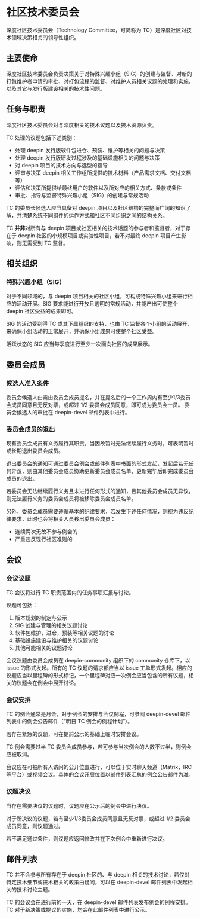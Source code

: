 # 社区技术委员会

深度社区技术委员会（Technology Committee，可简称为 TC）是深度社区对技术领域决策相关的领导性组织。

## 主要使命

深度社区技术委员会负责决策关于对特殊兴趣小组（SIG）的创建与监督、对新的打包维护者申请的审批、对打包流程的监督、对维护人员相关议题的处理和实施，以及其它与发行版建设相关的技术性问题。

## 任务与职责

深度社区技术委员会对与深度相关的技术议题以及技术资源负责。

TC 处理的议题包括下述类别：

- 处理 deepin 发行版软件包进仓、预装、维护等相关的问题与决策
- 处理 deepin 发行版研发过程涉及的基础设施相关的问题与决策
- 对 deepin 项目的技术方向与选型的指导
- 评审与决策 deepin 相关工作组所提供的技术材料（产品需求文档、交付文档等）
- 评估和决策所提供给最终用户的软件以及所对应的相关方式、条款或条件
- 审批、指导与监督特殊兴趣小组（SIG）的创建与常规活动

TC 的委员长候选人应当具备对 deepin 项目以及社区结构的完整而广阔的知识了解，并清楚系统不同组件的运作方式和社区不同组织之间的结构关系。

TC **并非**对所有与 deepin 项目或社区相关的技术话题的参与者和监督者，对于存在于 deepin 社区的小规模项目或实验性项目，若不对最终 deepin 项目产生影响，则无需受到 TC 监督。

## 相关组织

### 特殊兴趣小组（SIG）

对于不同领域的，与 deepin 项目相关的社区小组，可构成特殊兴趣小组来进行相应的活动开展。SIG 要求能进行开放且透明的常规活动，并能产出可使整个 deepin 社区受益的成果即可。

SIG 的活动受到得 TC 或其下属组织的支持，也由 TC 监督各个小组的活动展开，来确保小组活动的正常展开，并确保小组成果可使整个社区受益。

活跃状态的 SIG 应当每季度进行至少一次面向社区的成果展示。

## 委员会成员

<!--### 现委员会成员名单-->

### 候选人准入条件

委员会候选人由需由委员会成员提名，并在提名后的一个工作周内有至少1/3委员会成员同意且无反对票，或超过 1/2 委员会成员同意，即可成为委员会一员。
委员会候选人的审批在 deepin-devel 邮件列表中进行。

### 委员会成员的退出

现有委员会成员有义务履行其职责。当因故暂时无法继续履行义务时，可表明暂时或长期退出委员会成员。

退出委员会的通知可通过委员会例会或邮件列表中书面的形式发起，发起后若无任何异议，则由其他委员会成员协助更新委员会成员名单，更新完毕后即完成委员会成员的退出。

若委员会无法继续履行义务且未进行任何形式的通知，且其他委员会成员无异议，则无法履行义务的委员会成员将被移除委员会成员名单。

另外，委员会成员需要遵循基本的纪律要求，若发生下述任何情况，则视为违反纪律要求，此时也会将相关人员移出委员会成员：

- 连续两次无故不参与例会的
- 严重违反现行社区准则的

## 会议

### 会议议题

TC 会议将进行 TC 职责范围内的任务事项汇报与讨论。

议题可包括：

1. 版本规划的制定与公示
2. SIG 创建与管理的相关议题讨论
3. 软件包维护，进仓，预装等相关议题的讨论
4. 基础设施建设与维护相关的议题讨论
5. 其他可能相关的议题讨论

会议议题由委员会成员在 deepin-community 组织下的 community 仓库下，以 issue 的形式发起。所有的 TC 议题的请求都应当以 issue 工单形式发起。相应的议题应当以里程碑的形式标记，一个里程碑对应一次例会应当包含的所有议题，相关的议题会在例会中展开讨论。

### 会议安排

TC 的例会通常是月会，对于例会的安排与会议例程，可参阅 deepin-devel 邮件列表中的例会公告邮件（“明日 TC 例会的例程计划”）。

若存在紧急的议题，可在提前公示的基础上临时安排会议。

TC 例会需要过半 TC 委员会成员参与，若可参与当次例会的人数不过半，则例会应被取消。

会议应在可被所有人访问的公开位置进行，可以位于实时聊天频道（Matrix，IRC等平台）或视频会议。具体的会议开展位置以邮件列表汇总的例会公告邮件为准。

### 议题决议

当存在需要决议的议题时，议题应在公示后的例会中进行决议。

对于所决议的议题，若有至少1/3委员会成员同意且无反对票，或超过 1/2 委员会成员同意，则议题通过。

若不满足通过条件，则议题应返回修改并在下次例会中重新进行决议。

## 邮件列表

TC 并不会参与所有存在于 deepin 社区的、与 deepin 相关的技术讨论，若仅对特定技术细节或技术相关的政策由疑问，可以在 deepin-devel 邮件列表中发起相关的技术讨论主题。

TC 的会议会在进行前的一天，在 deepin-devel 邮件列表发布例会的例程安排。TC 对于新决策或提议的实施，均会在此邮件列表中进行公示。
